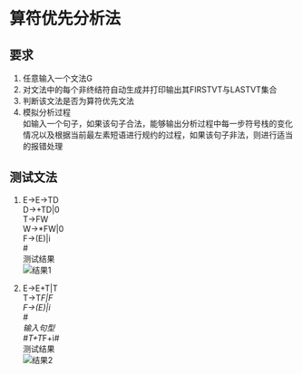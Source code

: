 # 算符优先分析法  
## 要求  
1.	任意输入一个文法G
2.	对文法中的每个非终结符自动生成并打印输出其FIRSTVT与LASTVT集合
3.	判断该文法是否为算符优先文法
4.	模拟分析过程  
	如输入一个句子，如果该句子合法，能够输出分析过程中每一步符号栈的变化情况以及根据当前最左素短语进行规约的过程，如果该句子非法，则进行适当的报错处理  

## 测试文法
1.	E->E->TD  
	D->+TD|0  
	T->FW  
	W->*FW|0  
	F->(E)|i  
	\#  
	测试结果  
	![结果1](https://i.loli.net/2019/05/21/5ce2d48bc8fc864354.jpg)   

2.	E->E+T|T  
	T->T*F|F  
	F->(E)|i  
	\#  
	输入句型  
	#T+T*F+i#  
	测试结果     
	![结果2](https://i.loli.net/2019/05/21/5ce2d6507ed4175671.jpg)  
